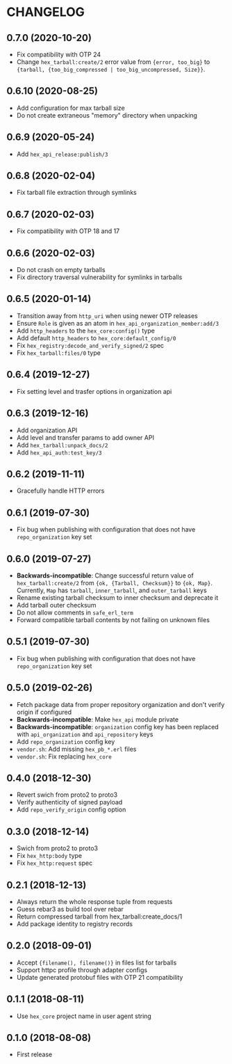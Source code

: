 # CHANGELOG

## 0.7.0 (2020-10-20)

* Fix compatibility with OTP 24
* Change `hex_tarball:create/2` error value from `{error, too_big}` to `{tarball, {too_big_compressed | too_big_uncompressed, Size}}`.

## 0.6.10 (2020-08-25)

* Add configuration for max tarball size
* Do not create extraneous "memory" directory when unpacking

## 0.6.9 (2020-05-24)

* Add `hex_api_release:publish/3`

## 0.6.8 (2020-02-04)

* Fix tarball file extraction through symlinks

## 0.6.7 (2020-02-03)

* Fix compatibility with OTP 18 and 17

## 0.6.6 (2020-02-03)

* Do not crash on empty tarballs
* Fix directory traversal vulnerability for symlinks in tarballs

## 0.6.5 (2020-01-14)

* Transition away from `http_uri` when using newer OTP releases
* Ensure `Role` is given as an atom in `hex_api_organization_member:add/3`
* Add `http_headers` to the `hex_core:config()` type
* Add default `http_headers` to `hex_core:default_config/0`
* Fix `hex_registry:decode_and_verify_signed/2` spec
* Fix `hex_tarball:files/0` type

## 0.6.4 (2019-12-27)

* Fix setting level and trasfer options in organization api

## 0.6.3 (2019-12-16)

* Add organization API
* Add level and transfer params to add owner API
* Add `hex_tarball:unpack_docs/2`
* Add `hex_api_auth:test_key/3`

## 0.6.2 (2019-11-11)

* Gracefully handle HTTP errors

## 0.6.1 (2019-07-30)

* Fix bug when publishing with configuration that does not have `repo_organization` key set

## 0.6.0 (2019-07-27)

* **Backwards-incompatible**: Change successful return value of `hex_tarball:create/2` from
  `{ok, {Tarball, Checksum}}` to `{ok, Map}`. Currently, `Map` has `tarball`, `inner_tarball`,
  and `outer_tarball` keys
* Rename existing tarball checksum to inner checksum and deprecate it
* Add tarball outer checksum
* Do not allow comments in `safe_erl_term`
* Forward compatible tarball contents by not failing on unknown files

## 0.5.1 (2019-07-30)

* Fix bug when publishing with configuration that does not have `repo_organization` key set

## 0.5.0 (2019-02-26)

* Fetch package data from proper repository organization and don't verify origin if configured
* **Backwards-incompatible**: Make `hex_api` module private
* **Backwards-incompatible**: `organization` config key has been replaced with `api_organization`
  and `api_repository` keys
* Add `repo_organization` config key
* `vendor.sh`: Add missing `hex_pb_*.erl` files
* `vendor.sh`: Fix replacing `hex_core`

## 0.4.0 (2018-12-30)

* Revert swich from proto2 to proto3
* Verify authenticity of signed payload
* Add `repo_verify_origin` config option

## 0.3.0 (2018-12-14)

* Swich from proto2 to proto3
* Fix `hex_http:body` type
* Fix `hex_http:request` spec

## 0.2.1 (2018-12-13)

* Always return the whole response tuple from requests
* Guess rebar3 as build tool over rebar
* Return compressed tarball from hex_tarball:create_docs/1
* Add package identity to registry records

## 0.2.0 (2018-09-01)

* Accept `{filename(), filename()}` in files list for tarballs
* Support httpc profile through adapter configs
* Update generated protobuf files with OTP 21 compatibility

## 0.1.1 (2018-08-11)

* Use `hex_core` project name in user agent string

## 0.1.0 (2018-08-08)

* First release
